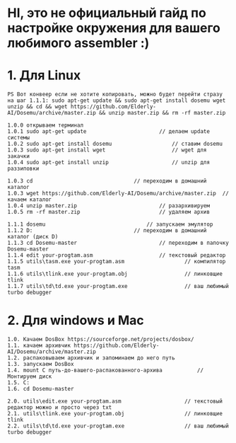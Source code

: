 # HI, это не официальный гайд по настройке окружения для вашего любимого assembler :)

# 1. Для Linux

	PS Вот конвеер если не хотите копировать, можно будет перейти стразу на шаг 1.1.1: sudo apt-get update && sudo apt-get install dosemu wget unzip && cd && wget https://github.com/Elderly-AI/Dosemu/archive/master.zip && unzip master.zip && rm -rf master.zip

	1.0.0 открываем терминал
	1.0.1 sudo apt-get update 						// делаем update системы
	1.0.2 sudo apt-get install dosemu 					// ставим dosemu
	1.0.3 sudo apt-get install wget						// wget для закачки
	1.0.4 sudo apt-get install unzip					// unzip для раззиповки

	1.0.3 cd 								// переходим в домашний каталог
	1.0.3 wget https://github.com/Elderly-AI/Dosemu/archive/master.zip 	// качаем каталог
	1.0.4 unzip master.zip							// разархивируем
	1.0.5 rm -rf master.zip							// удаляем архив

	1.1.1 dosemu 								// запускаем эмулятор
	1.1.2 D: 								// переходим в домашний каталог (диск D)
	1.1.3 cd Dosemu-master 							// переходим в папочку Dosemu-master
	1.1.4 edit your-progtam.asm						// текстовый редактор
	1.1.5 utils\tasm.exe your-progtam.asm					// компилятор tasm
	1.1.6 utils\tlink.exe your-progtam.obj					// линковщие tlink
	1.1.7 utils\td\td.exe your-progtam.exe					// ваш любимый turbo debugger

# 2. Для windows и Mac

	1.0. Качаем DosBox https://sourceforge.net/projects/dosbox/
	1.1. качаем архивчик https://github.com/Elderly-AI/Dosemu/archive/master.zip
	1.2. распаковываем архивчик и запоминаем до него путь
	1.3. запускаем DosBox
	1.4. mount C путь-до-вашего-распакованного-архива			// Монтируем диск
	1.5. C:
	1.6. cd Dosemu-master 
	
	2.0. utils\edit.exe your-progtam.asm					// текстовый редактор можно и просто через txt
	2.1. utils\tlink.exe your-progtam.obj					// линковщие tlink
	2.2. utils\td\td.exe your-progtam.exe					// ваш любимый turbo debugger
